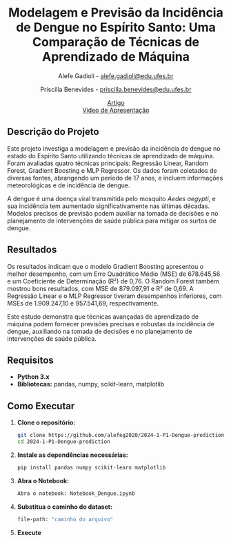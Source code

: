 <div align="center">
<h1> Modelagem e Previsão da Incidência de Dengue no Espírito Santo: Uma Comparação de Técnicas de Aprendizado de Máquina</h1>

<!-- <--!span><font size="5", > Efficient and Robust 2D-to-BEV Representation Learning via Geometry-guided Kernel Transformer
</font></span> -->

Alefe Gadioli - alefe.gadioli@edu.ufes.br

Priscilla Benevides - priscilla.benevides@edu.ufes.br
<!-- <a href="https://scholar.google.com/citations?user=pCY-bikAAAAJ&hl=zh-CN">Jinwei Yuan</a> -->
<div><a href="https://github.com/alefeg2020/2024-1-P1-Dengue-prediction/blob/main/1%C2%AA_Projeto_Intelige%CC%82ncia_Computacional_em_Sau%CC%81de-1.pdf)"> Artigo </a> </div> 

<div><a href="https://youtu.be/u0VNPSf90hY"> Video de Apresentação </a> </div> 

</div>

## Descrição do Projeto

Este projeto investiga a modelagem e previsão da incidência de dengue no estado do Espírito Santo utilizando técnicas de aprendizado de máquina. Foram avaliadas quatro técnicas principais: Regressão Linear, Random Forest, Gradient Boosting e MLP Regressor. Os dados foram coletados de diversas fontes, abrangendo um período de 17 anos, e incluem informações meteorológicas e de incidência de dengue.

A dengue é uma doença viral transmitida pelo mosquito *Aedes aegypti*, e sua incidência tem aumentado significativamente nas últimas décadas. Modelos precisos de previsão podem auxiliar na tomada de decisões e no planejamento de intervenções de saúde pública para mitigar os surtos de dengue.

## Resultados

Os resultados indicam que o modelo Gradient Boosting apresentou o melhor desempenho, com um Erro Quadrático Médio (MSE) de 678.645,56 e um Coeficiente de Determinação (R²) de 0,76. O Random Forest também mostrou bons resultados, com MSE de 879.097,91 e R² de 0,69. A Regressão Linear e o MLP Regressor tiveram desempenhos inferiores, com MSEs de 1.909.247,10 e 957.541,69, respectivamente.

Este estudo demonstra que técnicas avançadas de aprendizado de máquina podem fornecer previsões precisas e robustas da incidência de dengue, auxiliando na tomada de decisões e no planejamento de intervenções de saúde pública.

## Requisitos

- **Python 3.x**
- **Bibliotecas:** pandas, numpy, scikit-learn, matplotlib

## Como Executar

1. **Clone o repositório:**
    ```bash
    git clone https://github.com/alefeg2020/2024-1-P1-Dengue-prediction.git
    cd 2024-1-P1-Dengue-prediction
    ```

2. **Instale as dependências necessárias:**
    ```bash
    pip install pandas numpy scikit-learn matplotlib
    ```

3. **Abra o Notebook:**
    ```bash
    Abra o notebook: Notebook_Dengue.ipynb
    ```
  
4. **Substitua o caminho do dataset:**
    ```bash
    file-path: "caminho do arquivo"
    ```
5. **Execute**
